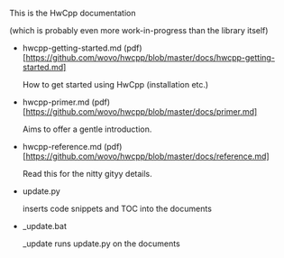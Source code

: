 This is the HwCpp documentation 

(which is probably even more work-in-progress than the library itself)

- hwcpp-getting-started.md (pdf)[https://github.com/wovo/hwcpp/blob/master/docs/hwcpp-getting-started.md]

   How to get started using HwCpp (installation etc.)
   
- hwcpp-primer.md (pdf)[https://github.com/wovo/hwcpp/blob/master/docs/primer.md]

   Aims to offer a gentle introduction.
   
- hwcpp-reference.md (pdf)[https://github.com/wovo/hwcpp/blob/master/docs/reference.md]

   Read this for the nitty gityy details.
   
- update.py

   inserts code snippets and TOC into the documents

- _update.bat

   _update runs update.py on the documents
